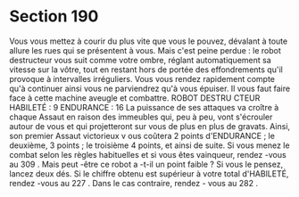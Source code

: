 # Section 190

Vous vous mettez à courir du plus vite que vous le pouvez,
dévalant à toute allure les rues qui se présentent à vous. Mais
c'est peine perdue : le robot destructeur vous suit comme votre
ombre, réglant automatiquement sa vitesse sur la vôtre, tout  en
restant hors de portée des effondrements qu'il provoque à
intervalles irréguliers. Vous vous rendez rapidement compte qu'à
continuer ainsi vous ne parviendrez qu'à vous épuiser. Il vous
faut faire face à cette machine aveugle et combattre.
ROBOT  DESTRU CTEUR  HABILETÉ  : 9 ENDURANCE :  16
La puissance de ses attaques va croître à chaque Assaut en raison
des immeubles qui, peu à peu, vont s'écrouler autour de vous et
qui projetteront sur vous de plus en plus de gravats. Ainsi, son
premier Assaut victorieux v ous coûtera  2 points
d'ENDURANCE  ; le deuxième,  3 points ; le troisième  4 points,
et ainsi de suite. Si vous menez le combat selon les règles
habituelles et si vous êtes vainqueur, rendez -vous au 309 . Mais
peut -être ce robot a -t-il un point faible ? Si vous le pensez, lancez
deux dés. Si le chiffre obtenu est supérieur à votre total
d'HABlLETÉ, rendez -vous au 227 . Dans le cas contraire, rendez -
vous au 282 .